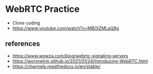 # WebRTC Practice

- Clone coding
- https://www.youtube.com/watch?v=MBOlZMLaQ8g



## references

- https://www.wowza.com/blog/webrtc-signaling-servers
- https://wormwlrm.github.io/2021/01/24/Introducing-WebRTC.html
- https://channels.readthedocs.io/en/stable/